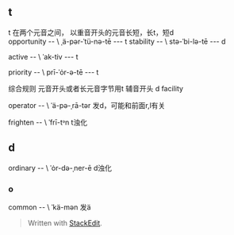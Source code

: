 ## t
t 在两个元音之间， 以重音开头的元音长短，长t，短d     
opportunity -- \ ˌä-pər-ˈtü-nə-tē  --- t
stability -- \ stə-ˈbi-lə-tē --- d
 

active -- \ ˈak-tiv --- t

priority -- \ prī-ˈȯr-ə-tē --- t

综合规则 元音开头或者长元音字节用t
辅音开头 d
facility

operator -- \ ˈä-pə-ˌrā-tər 发d，可能和前面r,l有关

frighten -- \ ˈfrī-tᵊn t浊化
## d
ordinary -- \ ˈȯr-də-ˌner-ē d浊化

### o
common -- \ ˈkä-mən 发ä

> Written with [StackEdit](https://stackedit.io/).
<!--stackedit_data:
eyJoaXN0b3J5IjpbLTY4MzExOTMzOSwtMTUyNTI0ODQ4MCwtMT
M4NzQxMDcxMCwtMTQ5ODY3NDk5NCw5MTI4MDUzNDQsLTQxMjcz
MzU4NywtMTU0NjE0MjM2LDE3NTcxMDM5ODMsNjA5Njc1NzE5LD
E1ODY3OTUxMTZdfQ==
-->